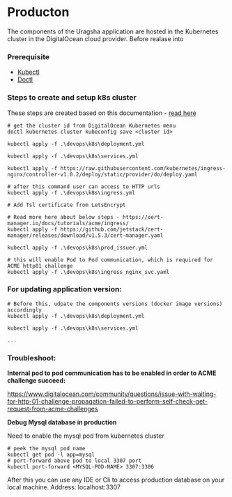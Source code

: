 
# Producton

The components of the Uragsha application are hosted in the Kubernetes cluster in the DigitalOcean cloud provider.
Before realase into 

### Prerequisite
- [Kubectl](https://kubernetes.io/docs/tasks/tools/)
- [Doctl](https://docs.digitalocean.com/reference/doctl/how-to/install/)


### Steps to create and setup k8s cluster

These steps are created based on this documentation - [read here](https://www.digitalocean.com/community/tutorials/how-to-set-up-an-nginx-ingress-with-cert-manager-on-digitalocean-kubernetes)


```PS
# get the cluster id from DigitalOcean Kubernetes menu
doctl kubernetes cluster kubeconfig save <cluster id>

kubectl apply -f .\devops\k8s\deployment.yml

kubectl apply -f .\devops\k8s\services.yml

kubectl apply -f https://raw.githubusercontent.com/kubernetes/ingress-nginx/controller-v1.0.2/deploy/static/provider/do/deploy.yaml

# after this command user can access to HTTP urls
kubectl apply -f .\devops\k8s\ingress.yml

# Add Tsl certificate from LetsEncrypt

# Read more here about below steps - https://cert-manager.io/docs/tutorials/acme/ingress/
kubectl apply -f https://github.com/jetstack/cert-manager/releases/download/v1.5.3/cert-manager.yaml

kubectl apply -f .\devops\k8s\prod_issuer.yml

# this will enable Pod to Pod communication, which is required for ACME http01 challenge
kubectl apply -f .\devops\k8s\ingress_nginx_svc.yaml
```

### For updating application version:
```PS
# Before this, udpate the components versions (docker image versions) accordingly
kubectl apply -f .\devops\k8s\deployment.yml

kubectl apply -f .\devops\k8s\services.yml

...
```


### **Troubleshoot:**

**Internal pod to pod communication has to be enabled in order to ACME challenge succeed:**

https://www.digitalocean.com/community/questions/issue-with-waiting-for-http-01-challenge-propagation-failed-to-perform-self-check-get-request-from-acme-challenges

**Debug Mysql database in production** 

Need to enable the mysql pod from kubernetes cluster 
```PS
# peek the mysql pod name
kubectl get pod -l app=mysql
# port-forward above pod to local 3307 port
kubectl port-forward <MYSQL-POD-NAME> 3307:3306
```
After this you can use any IDE or Cli to access production database on your local machine. Address: localhost:3307
